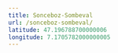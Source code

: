 ```yaml
---
title: Sonceboz-Sombeval
url: /sonceboz-sombeval/
latitude: 47.196788700000006
longitude: 7.1705782000000005
---
```

